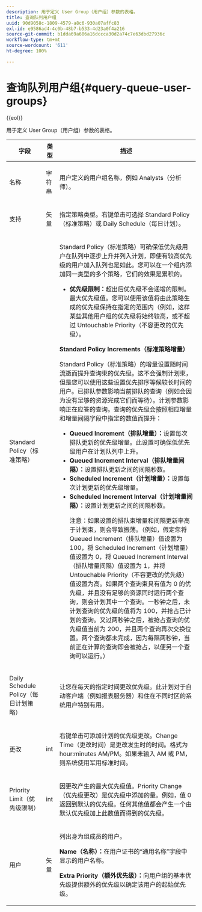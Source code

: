 ```yaml
---
description: 用于定义 User Group（用户组）参数的表格。
title: 查询队列用户组
uuid: 90d9058c-1809-4579-a8c6-930a07affc83
exl-id: e9586ad4-4c0b-48b7-b533-4d23a0f4a216
source-git-commit: b1dda69a606a16dccca30d2a74c7e63dbd27936c
workflow-type: tm+mt
source-wordcount: '611'
ht-degree: 100%

---
```


# 查询队列用户组{#query-queue-user-groups}

{{eol}}

用于定义 User Group（用户组）参数的表格。

<table id="table_670A47E25A7A43F0B599BD7ABB173E69"> 
 <thead> 
  <tr> 
   <th colname="col1" class="entry"> 字段 </th> 
   <th colname="col2" class="entry"> 类型 </th> 
   <th colname="col3" class="entry"> 描述 </th> 
  </tr> 
 </thead>
 <tbody> 
  <tr> 
   <td colname="col1"> <p>名称 </p> </td> 
   <td colname="col2"> <p>字符串 </p> </td> 
   <td colname="col3"> <p>用户定义的用户组名称，例如 Analysts（分析师）。 </p> </td> 
  </tr> 
  <tr> 
   <td colname="col1"> <p>支持 </p> </td> 
   <td colname="col2"> <p>矢量 </p> </td> 
   <td colname="col3"> <p>指定策略类型。右键单击可选择 Standard Policy（标准策略）或 Daily Schedule（每日计划）。 </p> </td> 
  </tr> 
  <tr> 
   <td colname="col1"> <p>Standard Policy（标准策略） </p> </td> 
   <td colname="col2"> </td> 
   <td colname="col3"> <p>Standard Policy（标准策略）可确保低优先级用户在队列中逐步上升并列入计划，即使有较高优先级的用户加入队列也是如此。您可以在一个组内添加同一类型的多个策略，它们的效果是累积的。 
     <ul id="ul_F7F60D23DC934F61AF2183177A11FA65"> 
      <li id="li_805ED3E740814FAEBFF2B411BAB3D248"><b>优先级限制：</b>超出后优先级不会递增的限制。最大优先级值。您可以使用该值将由此策略生成的优先级保持在指定的范围内（例如，这样某些其他用户组的优先级将始终较高，或不超过 Untouchable Priority（不容更改的优先级）。 </li> 
     </ul> </p> <p> <b>Standard Policy Increments（标准策略增量）</b> </p> <p>Standard Policy（标准策略）的增量设置随时间流逝而提升查询束的优先级。这不会强制计划束，但是您可以使用这些设置优先排序等候较长时间的用户。已排队参数影响当前排队的查询（例如会因为没有足够的资源完成它们而等待）。计划参数影响正在应答的查询。查询的优先级会按照相应增量和增量间隔字段中指定的数值而提升： 
     <ul id="ul_7A5EE18CE10E4484A203B938525C806C"> 
      <li id="li_4B5CD827AF3848DA811A96C851340518"><b>Queued Increment（排队增量）：</b>设置每次排队更新的优先级增量。此设置可确保低优先级用户在计划队列中上升。 </li> 
      <li id="li_91CA798235234A1CAC7AB32A7FB1CE84"><b>Queued Increment Interval（排队增量间隔）：</b>设置排队更新之间的间隔秒数。 </li> 
      <li id="li_079275E21ABA43B796A853624A6BDC29"><b>Scheduled Increment（计划增量）：</b>设置每次计划更新的优先级增量。 </li> 
      <li id="li_3AE2EC3EBE6C4670BA0FA1BBD03FEBBD"><b>Scheduled Increment Interval（计划增量间隔）：</b>设置计划更新之间的间隔秒数。 <p> <p>注意：如果设置的排队束增量和间隔更新率高于计划束，则会导致振荡。（例如，假定您将 Queued Increment（排队增量）值设置为 100，将 Scheduled Increment（计划增量）值设置为 0，将 Queued Increment Interval（排队增量间隔）值设置为 1，并将 Untouchable Priority（不容更改的优先级）值设置为高。如果两个查询束具有值为 0 的优先级，并且没有足够的资源同时运行两个查询，则会计划其中一个查询。一秒钟之后，未计划查询的优先级的值将为 100，并抢占已计划的查询。又过两秒钟之后，被抢占查询的优先级值当前为 200，并且两个查询再次交换位置。两个查询都未完成，因为每隔两秒钟，当前正在计算的查询即会被抢占，以便另一个查询可以运行。） </p> </p> </li> 
     </ul> </p> </td> 
  </tr> 
  <tr> 
   <td colname="col1"> <p>Daily Schedule Policy（每日计划策略） </p> </td> 
   <td colname="col2"> </td> 
   <td colname="col3"> <p>让您在每天的指定时间更改优先级。此计划对于自动客户端（例如<span class="wintitle">报表服务器</span>）和住在不同时区的系统用户特别有用。 </p> </td> 
  </tr> 
  <tr> 
   <td colname="col1"> <p>更改 </p> </td> 
   <td colname="col2"> <p>int </p> </td> 
   <td colname="col3"> <p>右键单击可添加计划的优先级更改。Change Time（更改时间）是更改发生时的时间。格式为 hour:minutes AM/PM。如果未输入 AM 或 PM，则系统使用军用标准时间。 </p> </td> 
  </tr> 
  <tr> 
   <td colname="col1"> <p>Priority Limit（优先级限制） </p> </td> 
   <td colname="col2"> <p>int </p> </td> 
   <td colname="col3"> <p>因更改产生的最大优先级值。Priority Change（优先级更改）是优先级中添加的量。例如，值 0 返回到默认的优先级。任何其他值都会产生一个由默认优先级加上此数值而得到的优先级。 </p> </td> 
  </tr> 
  <tr> 
   <td colname="col1"> <p>用户 </p> </td> 
   <td colname="col2"> <p>矢量 </p> </td> 
   <td colname="col3"> <p>列出身为组成员的用户。 </p> <p> <b>Name（名称）：</b>在用户证书的“通用名称”字段中显示的用户名称。 </p> <p> <b>Extra Priority（额外优先级）：</b>向用户组的基本优先级提供额外的优先级以确定该用户的起始优先级。 </p> </td> 
  </tr> 
 </tbody> 
</table>
